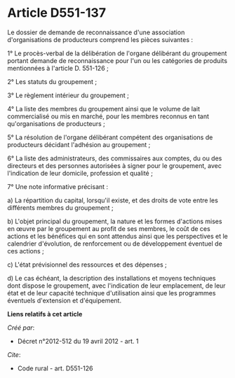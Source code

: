 # Article D551-137

Le dossier de demande de reconnaissance d'une association d'organisations de producteurs comprend les pièces suivantes : 

1° Le procès-verbal de la délibération de l'organe délibérant du groupement portant demande de reconnaissance pour l'un ou
les catégories de produits mentionnées à l'article D. 551-126 ; 

2° Les statuts du groupement ; 

3° Le règlement intérieur du groupement ; 

4° La liste des membres du groupement ainsi que le volume de lait commercialisé ou mis en marché, pour les membres reconnus
en tant qu'organisations de producteurs ; 

5° La résolution de l'organe délibérant compétent des organisations de producteurs décidant l'adhésion au groupement ; 

6° La liste des administrateurs, des commissaires aux comptes, du ou des directeurs et des personnes autorisées à signer pour
le groupement, avec l'indication de leur domicile, profession et qualité ; 

7° Une note informative précisant : 

a) La répartition du capital, lorsqu'il existe, et des droits de vote entre les différents membres du groupement ; 

b) L'objet principal du groupement, la nature et les formes d'actions mises en œuvre par le groupement au profit de ses
membres, le coût de ces actions et les bénéfices qui en sont attendus ainsi que les perspectives et le calendrier
d'évolution, de renforcement ou de développement éventuel de ces actions ; 

c) L'état prévisionnel des ressources et des dépenses ; 

d) Le cas échéant, la description des installations et moyens techniques dont dispose le groupement, avec l'indication de
leur emplacement, de leur état et de leur capacité technique d'utilisation ainsi que les programmes éventuels d'extension et
d'équipement.

**Liens relatifs à cet article**

_Créé par_:

  - Décret n°2012-512 du 19 avril 2012 - art. 1

_Cite_:

  - Code rural - art. D551-126
